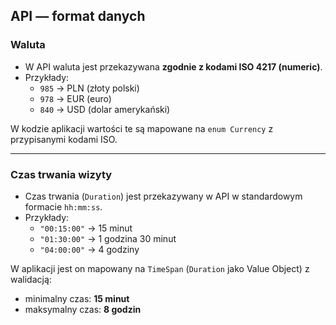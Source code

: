 ## API — format danych

### Waluta
- W API waluta jest przekazywana **zgodnie z kodami ISO 4217 (numeric)**.  
- Przykłady:  
  - `985` → PLN (złoty polski)
  - `978` → EUR (euro) 
  - `840` → USD (dolar amerykański)  

W kodzie aplikacji wartości te są mapowane na `enum Currency` z przypisanymi kodami ISO.

---
### Czas trwania wizyty
- Czas trwania (`Duration`) jest przekazywany w API w standardowym formacie `hh:mm:ss`.  
- Przykłady:  
  - `"00:15:00"` → 15 minut  
  - `"01:30:00"` → 1 godzina 30 minut  
  - `"04:00:00"` → 4 godziny  

W aplikacji jest on mapowany na `TimeSpan` (`Duration` jako Value Object) z walidacją:  
- minimalny czas: **15 minut**  
- maksymalny czas: **8 godzin**  